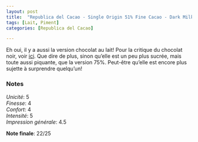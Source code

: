 ```yaml
---
layout: post
title:  "Republica del Cacao - Single Origin 51% Fine Cacao - Dark Milk Chocolate with Hot Peppers"
tags: [Lait, Piment] 
categories: [Republica del Cacao]

---
```


Eh oui, il y a aussi la version chocolat au lait! Pour la critique du chocolat noir, voir [ici](/2021/12/29/rdc-75-aji.html). Que dire de plus, sinon qu’elle est un peu plus sucrée, mais toute aussi piquante, que la version 75%.
Peut-être qu’elle est encore plus sujette à surprendre quelqu’un!

### Notes

_Unicité_: 5  
_Finesse_: 4  
_Confort_: 4  
_Intensité_: 5  
_Impression générale_: 4.5

**Note finale**: 22/25
